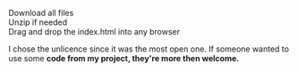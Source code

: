 Download all files<br>
Unzip if needed<br>
Drag and drop the index.html into any browser<br>

I chose the unlicence since it was the most open one.  If someone wanted to use some <b>code<b> from my project, they're more then welcome.


